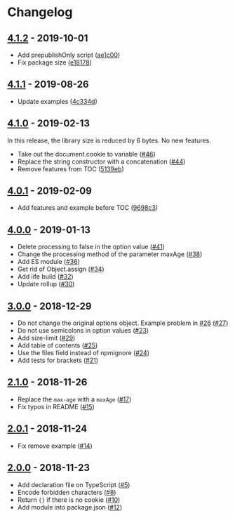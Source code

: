 # Changelog

## [4.1.2](https://github.com/alik0211/hardtack/compare/v4.1.1...v4.1.2) - 2019-10-01

- Add prepublishOnly script ([ae1c00](https://github.com/alik0211/hardtack/commit/ae1c00f6f25fb5aaf8ba6ffce6334485805ecb55))
- Fix package size ([e18178](https://github.com/alik0211/hardtack/commit/e181780628fc78f78f1dc29017230eae7640151f))

## [4.1.1](https://github.com/alik0211/hardtack/compare/v4.1.0...v4.1.1) - 2019-08-26

- Update examples ([4c334d](https://github.com/alik0211/hardtack/commit/4c334d087901b8ac2dbeabbe48ad4f45edaf2e99))

## [4.1.0](https://github.com/alik0211/hardtack/compare/v4.0.1...v4.1.0) - 2019-02-13

In this release, the library size is reduced by 6 bytes. No new features.

- Take out the document.cookie to variable ([#46](https://github.com/alik0211/hardtack/pull/46))
- Replace the string constructor with a concatenation ([#44](https://github.com/alik0211/hardtack/pull/44))
- Remove features from TOC ([5139eb](https://github.com/alik0211/hardtack/commit/5139ebb9d14c4c299b023d7d034ea032ce6a44b8))

## [4.0.1](https://github.com/alik0211/hardtack/compare/v4.0.0...v4.0.1) - 2019-02-09

- Add features and example before TOC ([9698c3](https://github.com/alik0211/hardtack/commit/9698c3c0d743b0145ec50761336dddfe8937f9f6))

## [4.0.0](https://github.com/alik0211/hardtack/compare/v3.0.0...v4.0.0) - 2019-01-13

- Delete processing to false in the option value ([#41](https://github.com/alik0211/hardtack/pull/41))
- Change the processing method of the parameter maxAge ([#38](https://github.com/alik0211/hardtack/pull/38))
- Add ES module ([#36](https://github.com/alik0211/hardtack/pull/36))
- Get rid of Object.assign ([#34](https://github.com/alik0211/hardtack/pull/34))
- Add iife build ([#32](https://github.com/alik0211/hardtack/pull/32))
- Update rollup ([#30](https://github.com/alik0211/hardtack/pull/30))

## [3.0.0](https://github.com/alik0211/hardtack/compare/v2.1.0...v3.0.0) - 2018-12-29

- Do not change the original options object. Example problem in [#26](https://github.com/alik0211/hardtack/issues/26) ([#27](https://github.com/alik0211/hardtack/pull/27))
- Do not use semicolons in option values ([#23](https://github.com/alik0211/hardtack/pull/23))
- Add size-limit ([#29](https://github.com/alik0211/hardtack/pull/29))
- Add table of contents ([#25](https://github.com/alik0211/hardtack/pull/25))
- Use the files field instead of npmignore ([#24](https://github.com/alik0211/hardtack/pull/24))
- Add tests for brackets ([#21](https://github.com/alik0211/hardtack/pull/21))

## [2.1.0](https://github.com/alik0211/hardtack/compare/v2.0.1...v2.1.0) - 2018-11-26

- Replace the `max-age` with a `maxAge` ([#17](https://github.com/alik0211/hardtack/pull/17))
- Fix typos in README ([#15](https://github.com/alik0211/hardtack/pull/15))

## [2.0.1](https://github.com/alik0211/hardtack/compare/v2.0.0...v2.0.1) - 2018-11-24

- Fix remove example ([#14](https://github.com/alik0211/hardtack/pull/14))

## [2.0.0](https://github.com/alik0211/hardtack/compare/v1.0.0...v2.0.0) - 2018-11-23

- Add declaration file on TypeScript ([#5](https://github.com/alik0211/hardtack/pull/5))
- Encode forbidden characters ([#8](https://github.com/alik0211/hardtack/pull/8))
- Return `{}` if there is no cookie ([#10](https://github.com/alik0211/hardtack/pull/10))
- Add module into package.json ([#12](https://github.com/alik0211/hardtack/pull/12))
